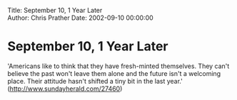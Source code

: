 Title: September 10, 1 Year Later  
Author: Chris Prather
Date: 2002-09-10 00:00:00

# September 10, 1 Year Later
'Americans like to think that they have
fresh-minted themselves. They can't believe the
past won't leave them alone and the future isn't a
welcoming place. Their attitude hasn't shifted a
tiny bit in the last year.' (http://www.sundayherald.com/27460)
